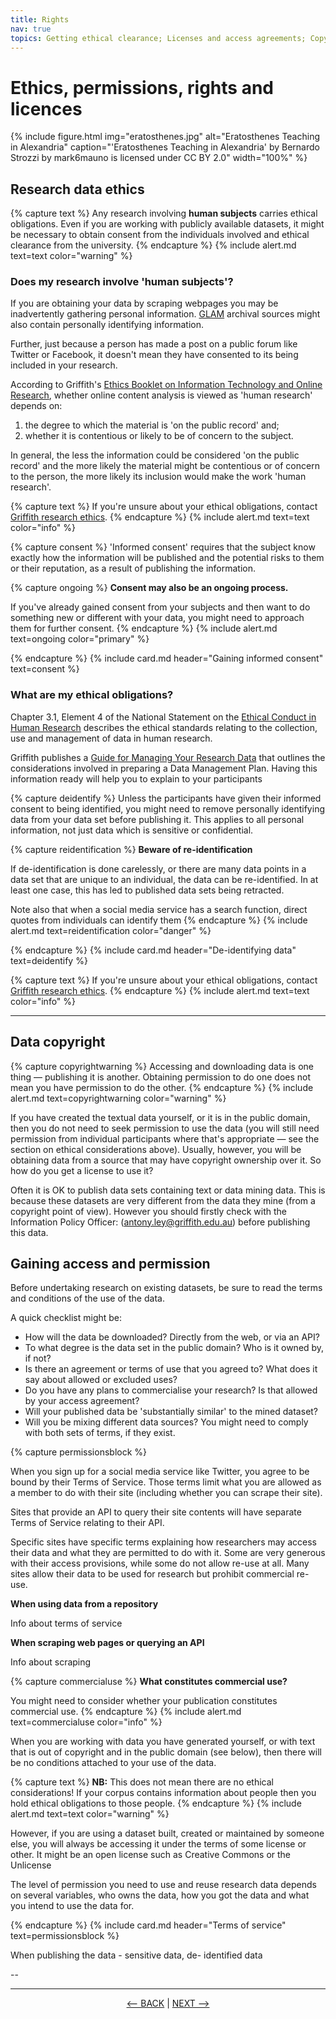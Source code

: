 ```yaml
---
title: Rights
nav: true
topics: Getting ethical clearance; Licenses and access agreements; Copyright
---
```


# Ethics, permissions, rights and licences

{% include figure.html img="eratosthenes.jpg" alt="Eratosthenes Teaching in Alexandria" caption="'Eratosthenes Teaching in Alexandria' by Bernardo Strozzi by mark6mauno is licensed under CC BY 2.0" width="100%" %}

## Research data ethics

{% capture text %}
Any research involving **human subjects** carries ethical obligations. Even if you are working with publicly available datasets, it might be necessary to obtain consent from the individuals involved and ethical clearance from the university.
{% endcapture %}
{% include alert.md text=text color="warning" %}

### Does my research involve 'human subjects'?

If you are obtaining your data by scraping webpages you may be inadvertently gathering personal information. [GLAM](https://glam-workbench.net/) archival sources might also contain personally identifying information.

Further, just because a person has made a post on a public forum like Twitter or Facebook, it doesn't mean they have consented to its being included in your research.

According to Griffith's [Ethics Booklet on Information Technology and Online Research](https://www.griffith.edu.au/__data/assets/pdf_file/0026/354752/booklet37.pdf), whether online content analysis is viewed as 'human research' depends on:

1. the degree to which the material is 'on the public record' and;
2. whether it is contentious or likely to be of concern to the subject.

In general, the less the information could be considered 'on the public record' and the more likely the material might be contentious or of concern to the person, the more likely its inclusion would make the work 'human research'.

{% capture text %}
If you're unsure about your ethical obligations, contact [Griffith research ethics](https://www.griffith.edu.au/research/research-services/research-ethics-integrity).
{% endcapture %}
{% include alert.md text=text color="info" %} 

{% capture consent %}
'Informed consent' requires that the subject know exactly how the information will be published and the potential risks to them or their reputation, as a result of publishing the information.

{% capture ongoing %}
**Consent may also be an ongoing process.**

If you've already gained consent from your subjects and then want to do something new or different with your data, you might need to approach them for further consent.
{% endcapture %}
{% include alert.md text=ongoing color="primary" %}

{% endcapture %}
{% include card.md header="Gaining informed consent" text=consent %}

### What are my ethical obligations?

Chapter 3.1, Element 4 of the National Statement on the [Ethical Conduct in Human Research](https://www.nhmrc.gov.au/about-us/publications/national-statement-ethical-conduct-human-research-2007-updated-2018) describes the ethical standards relating to the collection, use and management of data in human research.

Griffith publishes a [Guide for Managing Your Research Data](https://www.griffith.edu.au/__data/assets/pdf_file/0025/1233907/20210107-Guide-to-managing-research-data.pdf) that outlines the considerations involved in preparing a Data Management Plan. Having this information ready will help you to explain to your participants 

{% capture deidentify %}
Unless the participants have given their informed consent to being identified, you might need to remove personally identifying data from your data set before publishing it. This applies to all personal information, not just data which is sensitive or confidential.

{% capture reidentification %}
**Beware of re-identification**

If de-identification is done carelessly, or there are many data points in a data set that are unique to an individual, the data can be re-identified. In at least one case, this has led to published data sets being retracted.

Note also that when a social media service has a search function, direct quotes from individuals can identify them
{% endcapture %}
{% include alert.md text=reidentification color="danger" %}

{% endcapture %}
{% include card.md header="De-identifying data" text=deidentify %}

{% capture text %}
If you're unsure about your ethical obligations, contact [Griffith research ethics](https://www.griffith.edu.au/research/research-services/research-ethics-integrity).
{% endcapture %}
{% include alert.md text=text color="info" %}

- - -

## Data copyright

{% capture copyrightwarning %}
Accessing and downloading data is one thing — publishing it is another. Obtaining permission to do one does not mean you have permission to do the other.
{% endcapture %}
{% include alert.md text=copyrightwarning color="warning" %}

If you have created the textual data yourself, or it is in the public domain, then you do not need to seek permission to use the data (you will still need permission from individual participants where that's appropriate — see the section on ethical considerations above). Usually, however, you will be obtaining data from a source that may have copyright ownership over it. So how do you get a license to use it?

Often it is OK to publish data sets containing text or data mining data.  This is because these datasets are very different from the data they mine (from a copyright point of view).  However you should firstly check with the Information Policy Officer: (antony.ley@griffith.edu.au) before publishing this data.

## Gaining access and permission

Before undertaking research on existing datasets, be sure to read the terms and conditions of the use of the data.

A quick checklist might be: 

 - How will the data be downloaded? Directly from the web, or via an API?
 - To what degree is the data set in the public domain? Who is it owned by, if not?
 - Is there an agreement or terms of use that you agreed to? What does it say about allowed or excluded uses?
 - Do you have any plans to commercialise your research? Is that allowed by your access agreement?
 - Will your published data be 'substantially similar' to the mined dataset?
 - Will you be mixing different data sources? You might need to comply with both sets of terms, if they exist.

{% capture permissionsblock %}

When you sign up for a social media service like Twitter, you agree to be bound by their Terms of Service. Those terms limit what you are allowed as a member to do with their site (including whether you can scrape their site). 

Sites that provide an API to query their site contents will have separate Terms of Service relating to their API. 

Specific sites have specific terms explaining how researchers may access their data and what they are permitted to do with it. Some are very generous with their access provisions, while some do not allow re-use at all. Many sites allow their data to be used for research but prohibit commercial re-use.

**When using data from a repository**

Info about terms of service

**When scraping web pages or querying an API**

Info about scraping

{% capture commercialuse %}
**What constitutes commercial use?**

You might need to consider whether your publication constitutes commercial use.
{% endcapture %}
{% include alert.md text=commercialuse color="info" %}

When you are working with data you have generated yourself, or with text that is out of copyright and in the public domain (see below), then there will be no conditions attached to your use of the data.

{% capture text %}
**NB:** This does not mean there are no ethical considerations! If your corpus contains information about people then you hold ethical obligations to those people. 
{% endcapture %}
{% include alert.md text=text color="warning" %}

However, if you are using a dataset built, created or maintained by someone else, you will always be accessing it under the terms of some license or other. It might be an open license such as Creative Commons or the Unlicense

The level of permission you need to use and reuse research data depends on several variables, who owns the data, how you got the data and what you intend to use the data for.

{% endcapture %}
{% include card.md header="Terms of service" text=permissionsblock %}

When publishing the data - sensitive data,  de- identified data

--


  
-----
  

<p align="center">
  <a href="https://griffithunilibrary.github.io/intro-text-mining-analysis/content/2-why.html"><-- BACK</a> |
  <a href="https://griffithunilibrary.github.io/intro-text-mining-analysis/content/4-build.html">NEXT --></a>
</p>
